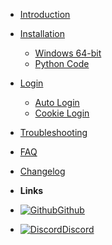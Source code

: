 - [Introduction](/)

- [Installation](pages/installation.md)
  - [Windows 64-bit](pages/windows.md)
  - [Python Code](pages/python-code.md)

- [Login](pages/login.md)
  - [Auto Login](pages/auto-login.md)
  - [Cookie Login](pages/cookie-login.md)
- [Troubleshooting](pages/problems.md)

- [FAQ](pages/faq.md)

- [Changelog](changelog)
- **Links**
- [![Github](https://cdn.discordapp.com/attachments/757558990451245096/822801534630101012/tl.png)Github](https://github.com/techtanic/Discounted-Udemy-Course-Enroller)
- [![Discord](https://cdn.discordapp.com/attachments/757558990451245096/822804391575945216/thumbnail_large.png)Discord](https://discord.gg/wFsfhJh4Rh)

